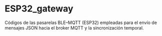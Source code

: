 # ESP32_gateway
Códigos de las pasarelas BLE–MQTT (ESP32) empleadas para el envío de mensajes JSON hacia el broker MQTT y la sincronización temporal.
